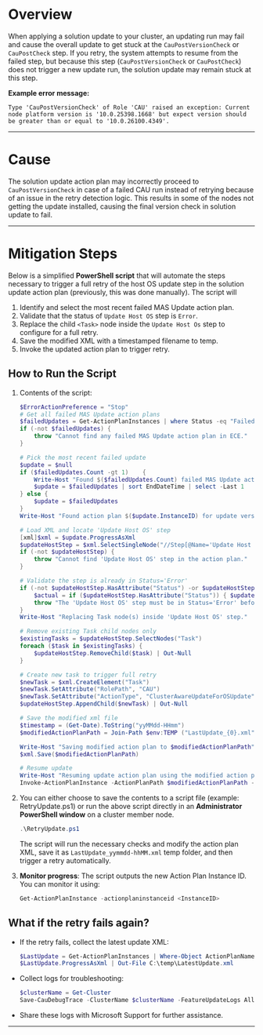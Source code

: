 # Overview
When applying a solution update to your cluster, an updating run may fail and cause the overall update to get stuck at the `CauPostVersionCheck` or `CauPostCheck` step. If you retry, the system attempts to resume from the failed step, but because this step (`CauPostVersionCheck` or `CauPostCheck`) does not trigger a new update run, the solution update may remain stuck at this step.

**Example error message:**
```
Type 'CauPostVersionCheck' of Role 'CAU' raised an exception: Current node platform version is '10.0.25398.1668' but expect version should be greater than or equal to '10.0.26100.4349'.
```
---

# Cause
The solution update action plan may incorrectly proceed to `CauPostVersionCheck` in case of a failed CAU run instead of retrying because of an issue in the retry detection logic. This results in some of the nodes not getting the update installed, causing the final version check in solution update to fail.

---

# Mitigation Steps 
Below is a simplified **PowerShell script** that will automate the steps necessary to trigger a full retry of the host OS update step in the solution update action plan (previously, this was done manually). The script will
1. Identify and select the most recent failed MAS Update action plan.
2. Validate that the status of `Update Host OS` step is `Error`.
3. Replace the child `<Task>` node inside the `Update Host Os` step to configure for a full retry.
4. Save the modified XML with a timestamped filename to temp.
5. Invoke the updated action plan to trigger retry.

## How to Run the Script
1. Contents of the script:  
   ```powershell
   $ErrorActionPreference = "Stop"
   # Get all failed MAS Update action plans
   $failedUpdates = Get-ActionPlanInstances | where Status -eq "Failed" | where { $_.ActionPlanName -match "MAS Update" }
   if (-not $failedUpdates) {
       throw "Cannot find any failed MAS Update action plan in ECE."
   }
   
   # Pick the most recent failed update
   $update = $null
   if ($failedUpdates.Count -gt 1)    {
       Write-Host "Found $($failedUpdates.Count) failed MAS Update action plans. Selecting the most recent one."
       $update = $failedUpdates | sort EndDateTime | select -Last 1
   } else {
       $update = $failedUpdates
   }
   Write-Host "Found action plan $($update.InstanceID) for update version $($update.RuntimeParameters.UpdateVersion)."
   
   # Load XML and locate 'Update Host OS' step
   [xml]$xml = $update.ProgressAsXml
   $updateHostStep = $xml.SelectSingleNode("//Step[@Name='Update Host OS']")
   if (-not $updateHostStep) {
       throw "Cannot find 'Update Host OS' step in the action plan."
   }
   
   # Validate the step is already in Status='Error'
   if (-not $updateHostStep.HasAttribute("Status") -or $updateHostStep.Status -ne "Error") {
       $actual = if ($updateHostStep.HasAttribute("Status")) { $updateHostStep.Status } else { "<missing>" }
       throw "The 'Update Host OS' step must be in Status='Error' before modifying. Current Status: $actual"
   }
   Write-Host "Replacing Task node(s) inside 'Update Host OS' step."
   
   # Remove existing Task child nodes only
   $existingTasks = $updateHostStep.SelectNodes("Task")
   foreach ($task in $existingTasks) {
       $updateHostStep.RemoveChild($task) | Out-Null
   }
   
   # Create new task to trigger full retry
   $newTask = $xml.CreateElement("Task")
   $newTask.SetAttribute("RolePath", "CAU")
   $newTask.SetAttribute("ActionType", "ClusterAwareUpdateForOSUpdate")
   $updateHostStep.AppendChild($newTask) | Out-Null
   
   # Save the modified xml file
   $timestamp = (Get-Date).ToString("yyMMdd-HHmm")
   $modifiedActionPlanPath = Join-Path $env:TEMP ("LastUpdate_{0}.xml" -f $timestamp)
   
   Write-Host "Saving modified action plan to $modifiedActionPlanPath"
   $xml.Save($modifiedActionPlanPath)
   
   # Resume update
   Write-Host "Resuming update action plan using the modified action plan XML."
   Invoke-ActionPlanInstance -ActionPlanPath $modifiedActionPlanPath -ExclusiveLock -Retries 3
   ```

2. You can either choose to save the contents to a script file (example: RetryUpdate.ps1) or run the above script directly in an **Administrator PowerShell window** on a cluster member node.
   ```powershell
   .\RetryUpdate.ps1
   ```
   The script will run the necessary checks and modify the action plan XML, save it as `LastUpdate_yymmdd-hhMM.xml` temp folder, and then trigger a retry automatically.

4. **Monitor progress**:
   The script outputs the new Action Plan Instance ID. You can monitor it using:
   ```powershell
   Get-ActionPlanInstance -actionplaninstanceid <InstanceID>
   ```

## What if the retry fails again?
- If the retry fails, collect the latest update XML:
  ```powershell
  $LastUpdate = Get-ActionPlanInstances | Where-Object ActionPlanName -match "MAS Update" | Sort-Object EndDateTime -Descending | Select-Object -First 1
  $LastUpdate.ProgressAsXml | Out-File C:\temp\LatestUpdate.xml
  ```
- Collect logs for troubleshooting:
  ```powershell
  $clusterName = Get-Cluster
  Save-CauDebugTrace -ClusterName $clusterName -FeatureUpdateLogs All -Force
  ```
- Share these logs with Microsoft Support for further assistance.

---

